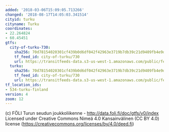 ```yaml
---
added: '2018-03-06T15:09:05.713266'
changed: '2018-08-17T14:05:03.341514'
cityid: turku
cityname: Turku
coordinates:
- 22.264824
- 60.45451
gtfs:
  city-of-turku-730:
    sha256: 70d78154020301cf439b0d6df042f42963e3719b7db39c21d9409fb4e9d0f526
    tf_feed_id: city-of-turku/730
    url: https://transitfeeds-data.s3-us-west-1.amazonaws.com/public/feeds/city-of-turku/730/20180816/gtfs.zip
  turku:
    sha256: 70d78154020301cf439b0d6df042f42963e3719b7db39c21d9409fb4e9d0f526
    tf_feed_id: city-of-turku/730
    url: https://transitfeeds-data.s3-us-west-1.amazonaws.com/public/feeds/city-of-turku/730/20180319/gtfs.zip
tf_location_ids:
- 534-turku-finland
version: 4
zoom: 12
---
```


(c) FÖLI Turun seudun joukkoliikenne - http://data.foli.fi/doc/gtfs/v0/index
Licensed under Creative Commons Nimeä 4.0 Kansainvälinen (CC BY 4.0) license (https://creativecommons.org/licenses/by/4.0/deed.fi)